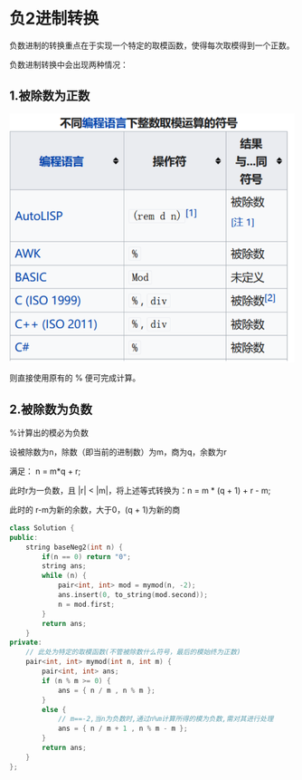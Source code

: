 # 负2进制转换

负数进制的转换重点在于实现一个特定的取模函数，使得每次取模得到一个正数。

负数进制转换中会出现两种情况：

## 1.被除数为正数

![image-20211213100101989](负2进制转换.assets/image-20211213100101989.png)

则直接使用原有的 % 便可完成计算。

## 2.被除数为负数

%计算出的模必为负数

设被除数为n，除数（即当前的进制数）为m，商为q，余数为r

满足： n = m*q + r;

此时r为一负数，且  |r| < |m|，将上述等式转换为：n = m * (q + 1) + r - m;

此时的 r-m为新的余数，大于0，(q + 1)为新的商

```cpp
class Solution {
public:
	string baseNeg2(int n) {
        if(n == 0) return "0";
		string ans;
		while (n) {
			pair<int, int> mod = mymod(n, -2);
			ans.insert(0, to_string(mod.second));
			n = mod.first;
		}
		return ans;
	}
private:
	// 此处为特定的取模函数(不管被除数什么符号，最后的模始终为正数)
	pair<int, int> mymod(int n, int m) {
		pair<int, int> ans;
		if (n % m >= 0) {
			ans = { n / m , n % m };
		}
		else {
            // m==-2,当n为负数时,通过n%m计算所得的模为负数,需对其进行处理
			ans = { n / m + 1 , n % m - m };
		}
		return ans;
	}
};
```

